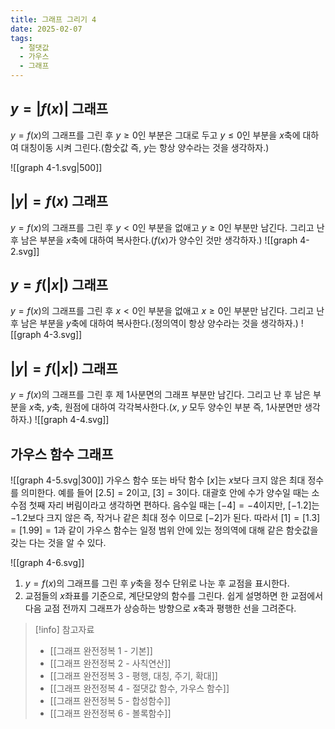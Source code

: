 ```yaml
---
title: 그래프 그리기 4
date: 2025-02-07
tags:
  - 절댓값
  - 가우스
  - 그래프
---
```

## $y=|f(x)|$ 그래프
$y=f(x)$의 그래프를 그린 후 $y \ge 0$인 부분은 그대로 두고 $y \le 0$인 부분을 $x$축에 대하여 대칭이동 시켜 그린다.(함숫값 즉, $y$는 항상 양수라는 것을 생각하자.)

![[graph 4-1.svg|500]]
## $|y|=f(x)$ 그래프
$y=f(x)$의 그래프를 그린 후 $y<0$인 부분을 없애고 $y \ge 0$인 부분만 남긴다. 그리고 난 후 남은 부분을 $x$축에 대하여 복사한다.($f(x)$가 양수인 것만 생각하자.)
![[graph 4-2.svg]]
## $y=f(|x|)$ 그래프
$y=f(x)$의 그래프를 그린 후 $x<0$인 부분을 없애고 $x \ge 0$인 부분만 남긴다. 그리고 난 후 남은 부분을 $y$축에 대하여 복사한다.(정의역이 항상 양수라는 것을 생각하자.)
![[graph 4-3.svg]]
## $|y|=f(|x|)$ 그래프
$y=f(x)$의 그래프를 그린 후 제 $1$사분면의 그래프 부분만 남긴다. 그리고 난 후 남은 부분을 $x$축, $y$축, 원점에 대하여 각각복사한다.($x,~y$ 모두 양수인 부분 즉, $1$사분면만 생각하자.)
![[graph 4-4.svg]]

## 가우스 함수 그래프
![[graph 4-5.svg|300]]
가우스 함수 또는 바닥 함수 $[x]$는 $x$보다 크지 않은 최대 정수를 의미한다. 예를 들어 $[2.5]=2$이고, $[3]=3$이다. 대괄호 안에 수가 양수일 때는 소수점 첫째 자리 버림이라고 생각하면 편하다. 음수일 때는 $[-4]=-4$이지만, $[-1.2]$는 $-1.2$보다 크지 않은 즉, 작거나 같은 최대 정수 이므로 $[-2]$가 된다. 따라서 $[1]=[1.3]=[1.99]=1$과 같이 가우스 함수는 일정 범위 안에 있는 정의역에 대해 같은 함숫값을 갖는 다는 것을 알 수 있다.

![[graph 4-6.svg]]

1. $y=f(x)$의 그래프를 그린 후 $y$축을 정수 단위로 나눈 후 교점을 표시한다.
2. 교점들의 $x$좌표를 기준으로, 계단모양의 함수를 그린다. 쉽게 설명하면 한 교점에서 다음 교점 전까지 그래프가 상승하는 방향으로 $x$축과 평행한 선을 그려준다.

>[!info] 참고자료
>- [[그래프 완전정복 1 - 기본]]
>- [[그래프 완전정복 2 - 사칙연산]]
>- [[그래프 완전정복 3 - 평행, 대칭, 주기, 확대]]
>- [[그래프 완전정복 4 - 절댓값 함수, 가우스 함수]]
>- [[그래프 완전정복 5 - 합성함수]]
>- [[그래프 완전정복 6 - 볼록함수]]
